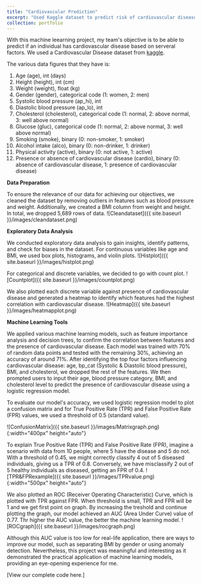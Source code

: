 ```yaml
---
title: "Cardiovascular Prediction"
excerpt: "Used Kaggle dataset to predict risk of cardiovascular disease using machine learning tools <br/><img src='/aboutme/images/cardiovascularpic.jpg' style='width:300px; height:auto;'>"
collection: portfolio
---
```


With this machine leearning project, my team's objective is to be able to predict if an individual has cardiovascular disease based on serveral factors. We used a Cardiovascular Disease dataset from [kaggle](https://www.kaggle.com/datasets/sulianova/cardiovascular-disease-dataset).

The various data figures that they have is:
1. Age (age), int (days)
2. Height (height), int (cm)
3. Weight (weight), float (kg)
4. Gender (gender), categorical code (1: women, 2: men)
5. Systolic blood pressure (ap_hi), int
6. Diastolic blood pressure (ap_lo), int
7. Cholesterol (cholesterol), categorical code (1: normal, 2: above normal, 3: well above normal)
8. Glucose (gluc), categorical code (1: normal, 2: above normal, 3: well above normal)
9. Smoking (smoke), binary (0: non-smoker, 1: smoker)
10. Alcohol intake (alco), binary (0: non-drinker, 1: drinker)
11. Physical activity (active), binary (0: not active, 1: active)
12. Presence or absence of cardiovascular disease (cardio), binary (0: absence of cardiovascular disease, 1: presence of cardiovascular disease)

**Data Preparation**

To ensure the relevance of our data for achieving our objectives, we cleaned the dataset by removing outliers in features such as blood pressure and weight. Additionally, we created a BMI column from weight and height. In total, we dropped 5,689 rows of data.
![Cleandataset]({{ site.baseurl }}/images/cleandataset.png)

**Exploratory Data Analysis**

We conducted exploratory data analysis to gain insights, identify patterns, and check for biases in the dataset. For continuous variables like age and BMI, we used box plots, histograms, and violin plots. 
![Histplot]({{ site.baseurl }}/images/histplot.png)

For categorical and discrete variables, we decided to go with count plot.
![Countplot]({{ site.baseurl }}/images/countplot.png)

We also plotted each discrete variable against presence of cardiovascular disease and generated a heatmap to identify which features had the highest correlation with cardiovascular disease.
![Heatmap]({{ site.baseurl }}/images/heatmapplot.png)

**Machine Learning Tools**

We applied various machine learning models, such as feature importance analysis and decision trees, to confirm the correlation between features and the presence of cardiovascular disease. Each model was trained with 70% of random data points and tested with the remaining 30%, achieving an accuracy of around 71%.
After identifying the top four factors influencing cardiovascular disease: age, bp_cat (Systolic & Diastolic blood pressure), BMI, and cholesterol, we dropped the rest of the features. We then prompted users to input their age, blood pressure category, BMI, and cholesterol level to predict the presence of cardiovascular disease using a logistic regression model.

To evaluate our model's accuracy, we used logistic regression model to plot a confusion matrix and for True Positive Rate (TPR) and False Positive Rate (FPR) values, we used a threshold of 0.5 (standard value).

![ConfusionMatrix]({{ site.baseurl }}/images/Matrixgraph.png){:width="400px" height="auto"}

To explain True Positive Rate (TPR) and False Positive Rate (FPR), imagine a scenario with data from 10 people, where 5 have the disease and 5 do not. With a threshold of 0.45, we might correctly classify 4 out of 5 diseased individuals, giving us a TPR of 0.8. Conversely, we have misclassify 2 out of 5 healthy individuals as diseased, getting an FPR of 0.4.
![TPR&FPRexample]({{ site.baseurl }}/images/TPRvalue.png){:width="500px" height="auto"}

We also plotted an ROC (Receiver Operating Characteristic) Curve, which is plotted with TPR against FPR. When threshold is small, TPR and FPR will be 1 and we get first point on graph. By increasing the treshold and continue plotting the graph, our model achieved an AUC (Area Under Curve) value of 0.77. Thr higher the AUC value, the better the machine learning model.
![ROCgraph]({{ site.baseurl }}/images/rocgraph.png)

Although this AUC value is too low for real-life application, there are ways to improve our model, such as separating BMI by gender or using anomaly detection. Nevertheless, this project was meaningful and interesting as it demonstrated the practical application of machine learning models, providing an eye-opening experience for me.

[View our complete code here.]
